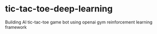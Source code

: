 # tic-tac-toe-deep-learning
Building AI tic-tac-toe game bot using openai gym reinforcement learning framework
